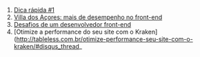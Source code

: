1. [Dica rápida #1](http://willianjusten.com.br/dica-rapida-1/)
1. [Villa dos Açores: mais de desempenho no front-end](http://falandodeweb.com.br/post/19/villa-dos-acores-mais-de-desempenho-no-front-end)
1. [Desafios de um desenvolvedor front-end](http://tableless.com.br/desafios-de-um-desenvolvedor-front-end/)
1. [Otimize a performance do seu site com o Kraken](http://tableless.com.br/otimize-performance-seu-site-com-o-kraken/#disqus_thread_
